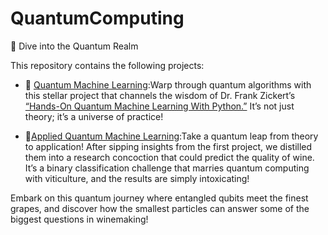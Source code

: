 # QuantumComputing

🚀 Dive into the Quantum Realm

This repository contains the following projects:

- 🌌 <a href="https://github.com/Snafkin547/QuantumComputing/tree/main/QuantumML">Quantum Machine Learning</a>:Warp through quantum algorithms with this stellar project that channels the wisdom of Dr. Frank Zickert’s <a href="https://www.amazon.com/Hands-Quantum-Machine-Learning-Python/dp/B09786HQSB#:~:text=Hands%2DOn%20Quantum%20Machine%20Learning%20With%20Python%20strives%20to%20be,a%20practical%20and%20applied%20manner">“Hands-On Quantum Machine Learning With Python.”</a> It’s not just theory; it’s a universe of practice!


- 🍷<a href="https://github.com/Snafkin547/QuantumComputing/tree/main/BinaryClassification">Applied Quantum Machine Learning</a>:Take a quantum leap from theory to application! After sipping insights from the first project, we distilled them into a research concoction that could predict the quality of wine. It’s a binary classification challenge that marries quantum computing with viticulture, and the results are simply intoxicating!

Embark on this quantum journey where entangled qubits meet the finest grapes, and discover how the smallest particles can answer some of the biggest questions in winemaking!
